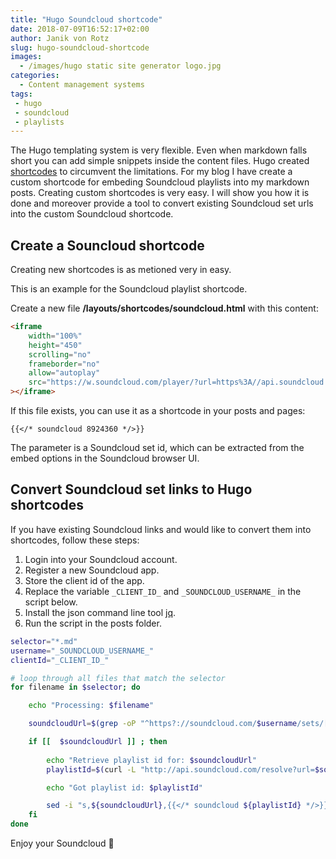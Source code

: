 ```yaml
---
title: "Hugo Soundcloud shortcode"
date: 2018-07-09T16:52:17+02:00
author: Janik von Rotz
slug: hugo-soundcloud-shortcode
images:
  - /images/hugo static site generator logo.jpg
categories:
  - Content management systems
tags:
 - hugo
 - soundcloud
 - playlists
---
```


The Hugo templating system is very flexible. Even when markdown falls short you can add simple snippets inside the content files. Hugo created [shortcodes](https://gohugo.io/content-management/shortcodes/) to circumvent the limitations. For my blog I have create a custom shortcode for embeding Soundcloud playlists into my markdown posts. Creating custom shortcodes is very easy. I will show you how it is done and moreover provide a tool to convert existing Soundcloud set urls into the custom Soundcloud shortcode.
<!--more-->

## Create a Souncloud shortcode 

Creating new shortcodes is as metioned very in easy.

This is an example for the Soundcloud playlist shortcode.

Create a new file **/layouts/shortcodes/soundcloud.html** with this content:

```html
<iframe 
    width="100%"
    height="450"
    scrolling="no"
    frameborder="no"
    allow="autoplay"
    src="https://w.soundcloud.com/player/?url=https%3A//api.soundcloud.com/playlists/{{ index .Params 0 }}&color=%23ff5500&auto_play=false&hide_related=false&show_comments=true&show_user=true&show_reposts=false&show_teaser=true"
></iframe>
```

If this file exists, you can use it as a shortcode in your posts and pages:

```
{{</* soundcloud 8924360 */>}}
```

The parameter is a Soundcloud set id, which can be extracted from the embed options in the Soundcloud browser UI.

## Convert Soundcloud set links to Hugo shortcodes

If you have existing Soundcloud links and would like to convert them into shortcodes, follow these steps:

1. Login into your Soundcloud account.
2. Register a new Soundcloud app.
3. Store the client id of the app.
4. Replace the variable `_CLIENT_ID_` and `_SOUNDCLOUD_USERNAME_` in the script below.
5. Install the json command line tool [jq](https://stedolan.github.io/jq/).
6. Run the script in the posts folder.

```bash
selector="*.md"
username="_SOUNDCLOUD_USERNAME_"
clientId="_CLIENT_ID_"

# loop through all files that match the selector
for filename in $selector; do

    echo "Processing: $filename"

    soundcloudUrl=$(grep -oP "^https?://soundcloud.com/$username/sets/[^\s]+" $filename)

    if [[  $soundcloudUrl ]] ; then
    
        echo "Retrieve playlist id for: $soundcloudUrl"
        playlistId=$(curl -L "http://api.soundcloud.com/resolve?url=$soundcloudUrl&client_id=$clientId" | jq -r '.id')

        echo "Got playlist id: $playlistId"

        sed -i "s,${soundcloudUrl},{{</* soundcloud ${playlistId} */>}},g" $filename
    fi
done
```

Enjoy your Soundcloud 🎵
